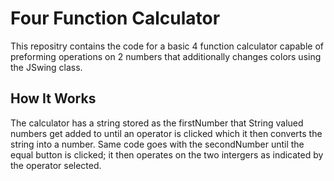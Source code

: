# Four Function Calculator 

This repositry contains the code for a basic 4 function calculator capable of preforming operations on 2 numbers 
that additionally changes colors using the JSwing class.

## How It Works
The calculator has a string stored as the firstNumber that String valued numbers get added to until an operator 
is clicked which it then converts the string into a number. Same code goes with the secondNumber until the equal 
button is clicked; it then operates on the two intergers as indicated by the operator selected. 
